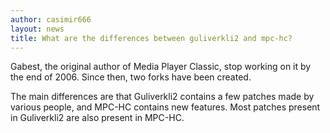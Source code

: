 ```yaml
---
author: casimir666
layout: news
title: What are the differences between guliverkli2 and mpc-hc?
---
```


Gabest, the original author of Media Player Classic, stop working on it by the end of 2006.
Since then, two forks have been created.

The main differences are that Guliverkli2 contains a few patches made by various people,
and MPC-HC contains new features. Most patches present in Guliverkli2 are also present in MPC-HC.
